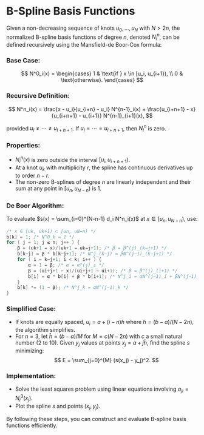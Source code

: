 # B-Spline Basis Functions

Given a non-decreasing sequence of knots $u_0, \ldots, u_N$ with $N > 2n$, the normalized B-spline basis functions of degree $n$, denoted $N^n_i$, can be defined recursively using the Mansfield-de Boor-Cox formula:

### Base Case:

$$
N^0_i(x) = \begin{cases} 
1 & \text{if } x \in [u_i, u_{i+1}), \\
0 & \text{otherwise}.
\end{cases}
$$

### Recursive Definition:

$$
N^n_i(x) = \frac{x - u_i}{u_{i+n} - u_i} N^{n-1}_i(x) + \frac{u_{i+n+1} - x}{u_{i+n+1} - u_{i+1}} N^{n-1}_{i+1}(x),
$$

provided $u_i \neq \cdots \neq u_{i+n+1}$. If $u_i = \cdots = u_{i+n+1}$, then $N^n_i$ is zero.

### Properties:

- $N^n_i(x)$ is zero outside the interval $[u_i, u_{i+n+1})$.
- At a knot $u_k$ with multiplicity $r$, the spline has continuous derivatives up to order $n - r$.
- The non-zero B-splines of degree $n$ are linearly independent and their sum at any point in $[u_n, u_{N-n})$ is 1.

### De Boor Algorithm:

To evaluate $s(x) = \sum_{i=0}^{N-n-1} d_i N^n_i(x)$ at $x \in [u_n, u_{N-n})$, use:

```cpp
/* x ∈ [uk, uk+1) ⊂ [un, uN−n) */
b[k] = 1; /* N^0_k = 1 */
for ( j = 1; j ≤ n; j++ ) {
    β = (uk+1 − x)/(uk+1 − uk−j+1); /* β = β^(j)_(k−j+1) */
    b[k−j] = β * b[k−j+1]; /* N^j_(k−j) = βN^(j−1)_(k−j+1) */
    for ( i = k−j+1; i < k; i++ ) {
        α = 1 − β; /* α = α^(j)_i */
        β = (ui+j+1 − x)/(ui+j+1 − ui+1); /* β = β^(j)_(i+1) */
        b[i] = α * b[i] + β * b[i+1]; /* N^j_i = αN^(j−1)_i + βN^(j−1)_(i+1) */
    }
    b[k] *= (1 − β); /* N^j_k = αN^(j−1)_k */
}
```

### Simplified Case:

- If knots are equally spaced, $u_i = a + (i - n)h$ where $h = (b - a)/(N - 2n)$, the algorithm simplifies.
- For $n = 3$, let $\hat{h} = (b - a)/M$ for $M = c(N - 2n)$ with $c$ a small natural number (2 to 10). Given $y_j$ values at points $x_j = a + j\hat{h}$, find the spline $s$ minimizing:
  $$
  E = \sum_{j=0}^{M} (s(x_j) - y_j)^2.
  $$

### Implementation:

- Solve the least squares problem using linear equations involving $a_{ji} = N^3_i(x_j)$.
- Plot the spline $s$ and points $(x_j, y_j)$.

By following these steps, you can construct and evaluate B-spline basis functions efficiently.